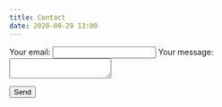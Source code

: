 ```yaml
---
title: Contact
date: 2020-09-29 13:00
---
```


<form
  action="https://formspree.io/moqpvnen"
  method="POST"
>
  <label>
    Your email:
    <input type="text" name="_replyto">
  </label>
  <label>
    Your message:
    <textarea name="message"></textarea>
  </label>

  <!-- your other form fields go here -->

  <button type="submit">Send</button>
</form>